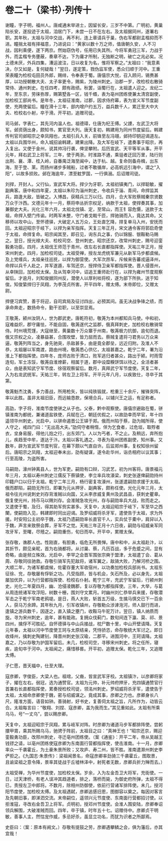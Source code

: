 # 卷二十（梁书）·列传十

谢瞳，字子明，福州人。唐咸通末举进士，因留长安，三岁不中第。广明初，黄巢陷长安，遂投迹于太祖，洎居门下，未尝一日不在左右。及太祖据同州，遂署右职。其年秋，太祖与河中交战，再不利，连上章请兵于巢，伪右军都尉孟楷抑而不进。瞳揣太祖有择福意，乃进说曰：“黄家以数十万之师，值唐朝久安，人不习战，因利乘便，遂下两京。然始窃伪号，任用已失其所。今将军勇冠三军，力战于外，而孟楷专务壅蔽，奏章不达，下为庸才所制，无独断之明，破亡之兆必矣。况土德未厌，外兵四集，漕运波注，日以收复为名，惟将军察之。”太祖曰：“我意素决，尔又如是，复何疑哉！”翌日，遂定策，戮伪监军使，悉众归顺于河中。王重荣表瞳为检校屯田员外郎，赐绯，令奉表于蜀。唐僖宗大悦，召入顾问，锡赉甚厚，以功授朝散大夫、太子率更令，赐紫，为陵州刺史。治郡一岁，改检校右散骑常侍、通州刺史。在任四考，颇有政绩。秋罢，诣蜀行在，太祖遣人迎之。龙纪二年，至东京，劳徕弥厚，赐第墅各一区，钱千缗，表为亳州团练使兼太清宫副使，加检校工部尚书。是年冬，太祖征淮南，过郡，因求侍府幕，表为宣义军节度副使，充两使留后。瞳在滑十三年，部内增户约五万，益兵数千人，累迁至大中大夫、检校右仆射，卒于滑。开平初，追赠司徒。

司马邺，字表仁，其先河内温人也。祖德璋，仕唐为杞王傅。父諲，左武卫大将军。邺资荫出身，颇知书，累官至大列。唐天复初，韩建用为同州节度留后。韩建传判官司邺昭宗之幸凤翔也，太祖引兵入关，前锋至左冯翊，邺持印钥迎谒道左。太祖以兵围华州，命入城招谕韩建，建果出降。及大军在岐下，遣奏事于昭宗，再入复出。又使于金州，说其帅冯行袭，俾坚攀附。后历宣武、天平等军从事。开平元年，拜右武卫上将军。三年，使于两浙。时淮路不通，乘驵者迂回万里，陆行则出荆、襄、潭、桂入岭，自番禺泛海至闽中，达于杭、越。复命则备舟楫，出东海，至于登、莱。而扬州诸步多贼船，过者不敢循岸，必高帆远引海中，谓之“入阳”，以故多损败。邺在海逾年，漂至躭罗国，一行俱溺。后诏赠司徒。

刘捍，开封人。父行仙，宣武军大将。捍少为牙职，太祖初镇夷门，以捍聪敏，擢副典客。唐中和四年夏，太祖以朱珍为淄州刺史，令收兵于淄、青间，命捍监其兵，路逢大敌，皆破之。入博昌，获精兵三万以归。四月，合大军败蔡贼秦宗贤数万众于汴西。文德元年十一月，蔡将申丛折宗权足，纳款于太祖，使捍奏其事，加兼御史大夫。光化三年六月，太祖北伐镇、定，至常山，而王钅容危慑，送款于太祖，命捍入壁门传谕。时两军未整，守门者戈戟千匝，捍驰骑而入，竟达其命。又移师以攻中山，至怀德驿，大破定人五万众，王处直乞降，捍复单马入州，安抚而回。太祖迎昭宗于岐下，以捍为亲军指挥。天复三年正月，宋文通令客将郭启奇使于太祖，命捍复命。昭宗闻其至，即召见，询东兵之事，仍以锦服、银鞍勒马赐之。翌日，授光禄大夫、检校司空、登州刺史。昭宗还京，改常州刺史，赐号迎銮毅勇功臣。四月，太祖伐王师范于青州，改左右长直都指挥使。天祐三年正月，授宋州刺史。四月，加检校司徒。太祖受禅，授左龙虎统军兼元从新军马步都虞候。及上党缠兵，太祖亲往巡抚，以捍为御营使。大军次昂车，斥候来告蕃戎逼泽州，命捍以兵千人赴之，并军遂遁，车驾还京，授捍侍卫亲军都指挥使。晋人侵晋州，从幸陕回，加检校太保。及从驾幸河中，诏追王重师赴行在，以捍为雍州节度观察留后。才逾月，刘知俊据同州反，潜使人以厚利啖将校，遂为部下所执，送于知俊。知俊絷捍归于凤翔，为李茂贞所害。开平四年，赠太傅。末帝即位，又赠太尉。

捍便习宾赞，善于将迎，自司宾局及征讨四出，必预其间。虽无决战争锋之绩，而承命奔走，数扬命令，勤干涖职，以至崇显焉。

王敬荛，颍州汝阴人，世为郡武吏。唐乾符初，敬荛为本州都知兵马使。中和初，寇难益炽，郡守庸怯，不能自固，敬荛遂代之监郡，俄真拜刺史，加检校右散骑常侍。时州境荒馑，大寇继至，黄巢数十万众寨于州南，敬荛极力抗御，逾旬而退。俄又宗权之众，凌暴益甚，合围攻壁，皆力屈而去。蔡贼复遣将刁君务以万众来逼，敬荛列阵当之，身先驰突，杀敌甚多，由是竟全郡垒，远近归附。及淮人不恭，太祖屡以军南渡，路由州境，敬荛悉心供亿，太祖甚嘉之。乾宁二年，署为沿淮上下都指挥使。四年冬，庞师古败于清口，败军逃归者甚众，路出于颍。时雨雪连旬，军士冻馁，敬荛自淮燎薪，相属于道，郡中设糜糗饼饵以待之，全活者甚众，由是表知武宁军节度、徐宿观察留后。数月，真拜武宁军节度使。天复二年，入为右龙武统军。天祐三年，转左卫上将军。开平元年八月，以疾致仕，寻卒于其第。

敬荛魁杰沈勇，多力善战，所用枪矢，皆以纯铁锻就，枪重三十余斤，摧锋突阵，率以此胜。虽非太祖旧臣，而远输恳款，保境合兵，以辅兴王之运，有足称者。

高劭，字子将，淮南节度使骈之从子也。父泰，黔中观察使。唐僖宗避敌在蜀，骈镇淮南为都统，兼诸道盐铁使，兵赋在己，朝廷优假之，以故劭幸而早官，年十四遥领华州刺史。光启中，以骈命遏晋公王铎于郑。俄而州陷于蔡，劭为贼所得，使人守之，戒四门曰：“无出高大夫。”劭伺守者稍惰，佯为乞食者，过危垣，取殍者衣，坌身易服，得他儿抱之行，出东郊门。人以为丐者，不之止。及稍远，弃所抱儿，疾趋至中牟，遂达于汴。太祖以客礼遇之，寻表为亳州团练副使，知州事。又数年，辟为宣武军节度判官，在幕下颇以气直自许。后监郑州事，复权知徐州留后。唐昭宗之凤翔，太祖迎奉未出，劭有疑谋，遂令赴华州，诣丞相府以议其事；行至高陵，为盗所害。

马嗣勋，濠州钟离县人，世为军吏。嗣勋有口辩，习武艺，初为州客将。唐景福元年三月，太祖以寿州刺史江儒反下蔡镇使，李立率兵攻濠梁，刺史张遂俾嗣勋持州印籍户口以归于太祖。乾宁二年三月，杨行密复攻濠州，张遂遣嗣勋求援于太祖。俄而郡陷，嗣勋无所归，即署为元从押牙、副典客，颇称任使。光化元年三月，太祖令往光州说刺史刘存背淮贼以向国，又从李彦威复黄州及武昌县，获刺史瞿章。俄复使光州，持币马以赐刘存。会淮贼急攻光州，存与嗣勋率兵大战，败而走之。又遣使于蜀，及归，得其助军赀实甚多。天复中，太祖迎昭宗于岐下，军至华之西闉，使嗣勋入见，韩建即时同出迎谒。及罗绍威将杀牙军，遣使告于太祖，求为外援。时安阳公主初卒于魏，太祖乃遗嗣勋率长直官千人，实兵仗于橐中，肩舁以入于魏，声言来致祭会葬，牙军不之觉。天祐三年正月十六日夜，嗣勋与绍威亲军同攻牙军，至曙，尽殪之。嗣勋重伤，旬日而卒。开平中，累赠太保。

张存敬，谯郡人也。性刚直，有胆勇，临危无所畏惮。唐中和中，从太祖赴汴，以其折节，颇见亲昵，首为右骑都将。从讨巢、蔡，凡历百战，多于危蹙之间，显有奇略，由是频立殊效。光启中，李罕之会晋军围张宗奭于盟津，太祖遣丁会、葛从周、存敬同往驰救。存敬引骑军先犯敌将，诸军翼之，敌骑大败，乃解河桥之围。大顺二年，为诸军都虞候，佐霍存董大军收宿州，以功奏加检校兵部尚书。太祖东征徐、兖，存敬屡有俘斩之功。凡受指顾，皆与机会，矢石所及，必以身先，太祖屡加优异，以为行营都指挥使、检校右仆射。乾宁三年，充武宁军留后，行颍州刺史。光化二年夏四月，幽、沧侵凌魏郡，复以存敬为都指挥使。三年，大举，与葛从周连统诸军攻浮阳，树数十栅，围刘守文累月。时幽州刘仁恭举兵来援，存敬潜军击之于乾宁军南老鸦堤。是日，燕人大败，斩首五万级，生擒马慎交已下一百余人，获马万余蹄。其年秋九月，引军收镇州，存敬勒众涉滹沲河，师人鼓行而进，逢镇之游兵数千，因逐之，直入镇之壅门，收鞍马牛驼万计。翌日，镇人纳质而旋。寻为宋州刺史，逾年，甚有能政。复拥众伐蓟门，数旬间连下瀛、莫、祁、景四州，擒俘不可胜纪。自怀德驿与中山兵接战，枕尸数十里，中山开壁请降。天复元年春，太祖以河中节度使王珂与太原结亲，凭恃骄恣，命存敬统大军讨之。即日收绛州，擒刺史陶建钊，降晋州刺史张汉瑜，二郡平。进围河中，王珂请降。太祖嘉之，乃以存敬为护国军留后。未几，检校司空，寻移宋州刺史。将之任所，寝疾，逾旬卒于河中。太祖闻之，痛惜移晷。开平初，追赠太保。乾化三年，又追赠太傅。

子仁愿，晋天福中，仕至大理。

寇彦卿，字俊臣，大梁人也。祖琯，父裔，皆宣武军牙校。太祖镇汴，以彦卿将家子，擢在左右。弱冠，选为通赞官。太祖为元帅，补元帅府押牙，充四镇通赞官行首兼右长直都指挥使，累奏授检校司徒，领洺州刺史。罗绍威将杀牙军，遣使告于太祖，太祖命彦卿使于魏，密与绍威谋之。竟成其事，彦卿之力也。彦卿身长八尺，隆准方面，语音如钟。善骑射，好书史，复善伺太祖之旨，凡所作为，动皆云合。太祖每言曰：“敬翔、刘捏、寇彦卿，盖为我而生。”其见重如此。太祖有所乘乌马，号“一丈乌”，尝以赐彦卿。

天复中，太祖迎昭宗于凤翔，累与岐军对阵。时彦卿为诸道马步军都排阵使。尝躬擐甲胄，乘其所赐乌马，驰骋于阵前，太祖目之曰：“真神王也！”昭宗还京，赐迎銮毅勇功臣，改邢州刺史，寻迁亳州团练使。（案《通鉴》：开平二年，帝从吴越王钱镠之请，以亳州团练使寇彦卿为东南面行营都指挥使，使击淮南。十一月，彦卿率众一千袭霍丘，为土豪朱景所败；又攻庐、寿二州，皆不胜。淮南遣滁州刺史李俨拒之。《九国志·朱景传》：梁祖闻景名，命寇彦卿率劲骑三千袭霍丘，图取景，且谕梁祖之意令降，景率其徒战于丘墟林泽中，射死者无数，彦卿兵折力殚而去。）

太祖受禅，为华州节度使，加检校太保。岁余，入为左金吾卫大将军，充街使。一日，过天津桥，有老人误冲其趋道者，排之，落桥而毙，为御史府所弹，太祖不得已，责授左卫中郎将。不数月，除相州防御使，依前行营诸军排阵使。未几，授河阳节度使，加检校太傅。及太祖遇弑，彦卿追感旧恩，图御容以奠之。每因对客言及先朝旧事，即涕泗交流。末帝嗣位，遥领兴元节度使、东南面行营都招讨使。以拒淮寇，寻改右金吾卫上将军。贞明初，授邓州节度使。会淮人围安陆，彦卿奉诏领兵解围，大破淮贼而回。四年，卒于镇，时年五十七。诏赠侍中。彦卿贞干明敏，善事人主，然怙宠作威，多忌好杀，虽显立功名，而犹为识者之所鄙焉。

史臣曰：（案：原本有阙文。）存敬有提鼓之劳，彦卿遇攀鳞之会，俱为藩后，亦其宜哉！
